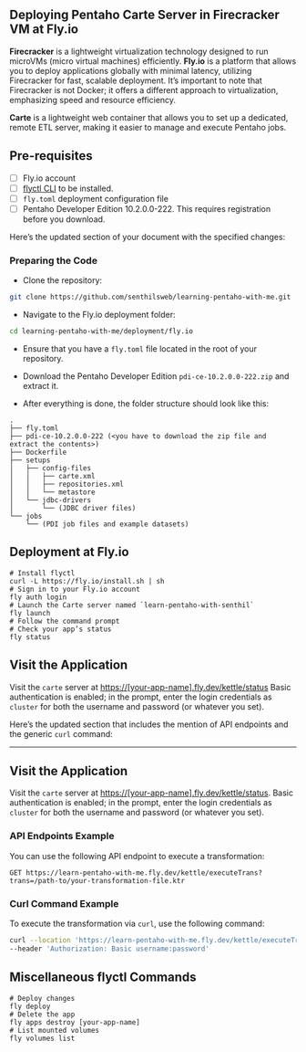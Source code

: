 ## Deploying Pentaho Carte Server in Firecracker VM at Fly.io

**Firecracker** is a lightweight virtualization technology designed to run microVMs (micro virtual machines) efficiently. **Fly.io** is a platform that allows you to deploy applications globally with minimal latency, utilizing Firecracker for fast, scalable deployment. It’s important to note that Firecracker is not Docker; it offers a different approach to virtualization, emphasizing speed and resource efficiency.

**Carte** is a lightweight web container that allows you to set up a dedicated, remote ETL server, making it easier to manage and execute Pentaho jobs.

## Pre-requisites

- [ ] Fly.io account
- [ ] [flyctl CLI](https://fly.io/docs/getting-started/launch/) to be installed.
- [ ] `fly.toml` deployment configuration file
- [ ] Pentaho Developer Edition 10.2.0.0-222. This requires registration before you download.

Here’s the updated section of your document with the specified changes:

### Preparing the Code

- Clone the repository: 

```bash
git clone https://github.com/senthilsweb/learning-pentaho-with-me.git
```

- Navigate to the Fly.io deployment folder:

```bash
cd learning-pentaho-with-me/deployment/fly.io
```

- Ensure that you have a `fly.toml` file located in the root of your repository.

- Download the Pentaho Developer Edition `pdi-ce-10.2.0.0-222.zip` and extract it.

- After everything is done, the folder structure should look like this:

```
.
├── fly.toml
├── pdi-ce-10.2.0.0-222 (<you have to download the zip file and extract the contents>)
├── Dockerfile
├── setups
│   ├── config-files
│   │   ├── carte.xml
│   │   ├── repositories.xml
│   │   └── metastore
│   └── jdbc-drivers
│       └── (JDBC driver files)
└── jobs
    └── (PDI job files and example datasets)
```

## Deployment at Fly.io

```
# Install flyctl
curl -L https://fly.io/install.sh | sh
# Sign in to your Fly.io account
fly auth login
# Launch the Carte server named `learn-pentaho-with-senthil`
fly launch
# Follow the command prompt
# Check your app’s status
fly status
```

## Visit the Application 

Visit the `carte` server at [https://[your-app-name].fly.dev/kettle/status](https://learn-pentaho-with-me.fly.dev/kettle/status/)
Basic authentication is enabled; in the prompt, enter the login credentials as `cluster` for both the username and password (or whatever you set).


Here’s the updated section that includes the mention of API endpoints and the generic `curl` command:

---

## Visit the Application 

Visit the `carte` server at [https://[your-app-name].fly.dev/kettle/status](https://learn-pentaho-with-me.fly.dev/kettle/status/). Basic authentication is enabled; in the prompt, enter the login credentials as `cluster` for both the username and password (or whatever you set).

### API Endpoints Example

You can use the following API endpoint to execute a transformation:

```
GET https://learn-pentaho-with-me.fly.dev/kettle/executeTrans?trans=/path-to/your-transformation-file.ktr
```

### Curl Command Example

To execute the transformation via `curl`, use the following command:

```bash
curl --location 'https://learn-pentaho-with-me.fly.dev/kettle/executeTrans?trans=/path-to/your-transformation-file.ktr' \
--header 'Authorization: Basic username:password'
```

## Miscellaneous flyctl Commands

```
# Deploy changes
fly deploy
# Delete the app
fly apps destroy [your-app-name]
# List mounted volumes
fly volumes list      
```

